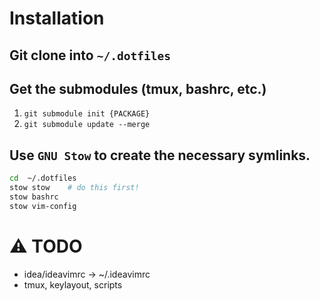 # Installation

## Git clone into `~/.dotfiles`

## Get the submodules (tmux, bashrc, etc.)

1. `git submodule init {PACKAGE}`
2. `git submodule update --merge`

## Use `GNU Stow` to create the necessary symlinks.

```bash
cd  ~/.dotfiles
stow stow    # do this first!
stow bashrc
stow vim-config
```


# :warning: TODO

- idea/ideavimrc → ~/.ideavimrc
- tmux, keylayout, scripts
